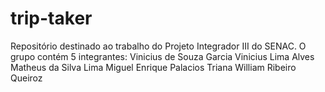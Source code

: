 # trip-taker
Repositório destinado ao trabalho do Projeto Integrador III do SENAC. O grupo contém 5 integrantes: 
Vinicius de Souza Garcia
Vinicius Lima Alves
Matheus da Silva Lima
Miguel Enrique Palacios Triana
William Ribeiro Queiroz
